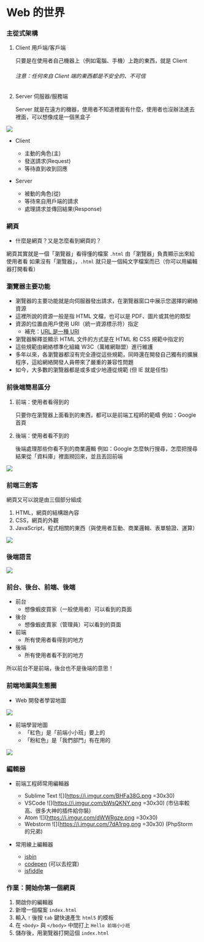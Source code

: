 # Web 的世界

### 主從式架構

1. Client 用戶端/客戶端

    只要是在使用者自己機器上（例如電腦、手機）上跑的東西，就是 Client

    ###### _注意：任何來自 Client 端的東西都是不安全的、不可信_

2. Server 伺服器/服務端

    Server 就是在遠方的機器，使用者不知道裡面有什麼，使用者也沒辦法進去裡面，可以想像成是一個黑盒子

![](https://i.imgur.com/wtJIQ9p.png)

-   Client

    -   主動的角色(主)
    -   發送請求(Request)
    -   等待直到收到回應

-   Server
    -   被動的角色(從)
    -   等待來自用戶端的請求
    -   處理請求並傳回結果(Response)

### 網頁

-   什麼是網頁？又是怎麼看到網頁的？

網頁其實就是一個「瀏覽器」看得懂的檔案 `.html`
由「瀏覽器」負責顯示出來給使用者看
如果沒有「瀏覽器」，`.html` 就只是一個純文字檔案而已（你可以用編輯器打開看看）

### 瀏覽器主要功能

-   瀏覽器的主要功能就是向伺服器發出請求，在瀏覽器窗口中展示您選擇的網絡資源
-   這裡所說的資源一般是指 HTML 文檔，也可以是 PDF、圖片或其他的類型
-   資源的位置由用戶使用 URI（統一資源標示符）指定
    -   補充：[URL 是一種 URI](https://zh.wikipedia.org/wiki/%E7%BB%9F%E4%B8%80%E8%B5%84%E6%BA%90%E6%A0%87%E5%BF%97%E7%AC%A6)
-   瀏覽器解釋並顯示 HTML 文件的方式是在 HTML 和 CSS 規範中指定的
-   這些規範由網絡標準化組織 W3C（萬維網聯盟）進行維護
-   多年以來，各瀏覽器都沒有完全遵從這些規範，同時還在開發自己獨有的擴展程序，這給網絡開發人員帶來了嚴重的兼容性問題
-   如今，大多數的瀏覽器都是或多或少地遵從規範 (但 IE 就是任性)

### 前後端簡易區分

1. 前端：使用者看得到的

    只要你在瀏覽器上面看到的東西，都可以是前端工程師的範疇
    例如：Google 首頁

2. 後端：使用者看不到的

    後端處理那些你看不到的商業邏輯
    例如：Google 怎麼執行搜尋，怎麼把搜尋結果從「資料庫」裡面撈回來，並且丟回前端

![](https://i.imgur.com/h1lvwHN.png)

### 前端三劍客

網頁又可以說是由三個部分組成

1. HTML，網頁的結構跟內容
2. CSS，網頁的外觀
3. JavaScript，程式相關的東西（與使用者互動、商業邏輯、表單驗證、運算）

![](https://i.imgur.com/gMWT1uN.png)

### 後端語言

![](https://i.imgur.com/gLlM0TM.png)

### 前台、後台、前端、後端

-   前台
    -   想像蝦皮買家（一般使用者）可以看到的頁面
-   後台
    -   想像蝦皮賣家（管理員）可以看到的頁面
-   前端
    -   所有使用者看得到的地方
-   後端
    -   所有使用者看不到的地方

所以前台不是前端，後台也不是後端的意思！

### 前端地圖與生態圈

-   Web 開發者學習地圖

![](https://i.imgur.com/BS5Xg9k.png)

-   前端學習地圖
    -   「紅色」是「前端小小班」要上的
    -   「粉紅色」是「我們部門」有在用的

![](https://i.imgur.com/KWzTVS1.png)

### 編輯器

-   前端工程師常用編輯器

    -   Sublime Text ![](https://i.imgur.com/BHFa38G.png =30x30)
    -   VSCode ![](https://i.imgur.com/bWsQKNY.png =30x30) (市佔率較高、很多大神的插件給你裝)
    -   Atom ![](https://i.imgur.com/dWWRgze.png =30x30)
    -   Webstorm ![](https://i.imgur.com/7dA1rpg.png =30x30) (PhpStorm 的兄弟)

-   常用線上編輯器
    -   [jsbin](https://jsbin.com/)
    -   [codepen](https://codepen.io/) (可以去挖寶)
    -   [jsfiddle](https://jsfiddle.net/)

### 作業：開始你第一個網頁

1. 開啟你的編輯器
2. 新增一個檔案 `index.html`
3. 輸入 `!` 後按 `tab` 鍵快速產生 `html5` 的模板
4. 在 `<body>` 與 `</body>` 中間打上 `Hello 前端小小班`
5. 儲存後，用瀏覽器打開這個 `index.html`
